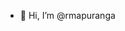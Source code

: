 - 👋 Hi, I’m @rmapuranga
<!---
rmapuranga/rmapuranga is a ✨ special ✨ repository because its `README.md` (this file) appears on your GitHub profile.
You can click the Preview link to take a look at your changes.
--->

